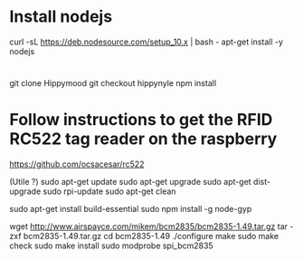 # Install nodejs
curl -sL https://deb.nodesource.com/setup_10.x | bash -
apt-get install -y nodejs

# 
git clone Hippymood
git checkout hippynyle
npm install

# Follow instructions to get the RFID RC522 tag reader on the raspberry
https://github.com/ocsacesar/rc522


(Utile ?)
sudo apt-get update
sudo apt-get upgrade
sudo apt-get dist-upgrade
sudo rpi-update
sudo apt-get clean

sudo apt-get install build-essential
sudo npm install -g node-gyp

wget http://www.airspayce.com/mikem/bcm2835/bcm2835-1.49.tar.gz
tar -zxf bcm2835-1.49.tar.gz
cd bcm2835-1.49
./configure
make
sudo make check
sudo make install
sudo modprobe spi_bcm2835

